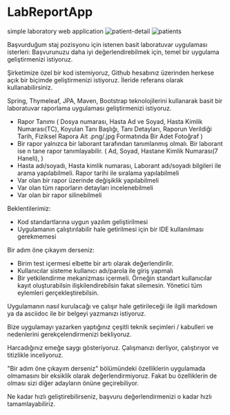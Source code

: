 # LabReportApp
simple laboratory web application
![patient-detail](https://user-images.githubusercontent.com/84589118/174440094-c30c976b-b3fa-4b28-817e-dfe55ba5d33e.png)
![patients](https://user-images.githubusercontent.com/84589118/174440151-d7f6c957-7f8b-41be-ab71-d701d56721ea.png)

Başvurduğum staj pozisyonu için istenen basit laboratuvar uygulaması isterleri:
Başvurunuzu daha iyi değerlendirebilmek için, temel bir uygulama
geliştirmenizi istiyoruz.

Şirketimize özel bir kod istemiyoruz, Github hesabınız üzerinden
herkese açık bir biçimde geliştirmenizi istiyoruz. İleride referans
olarak kullanabilirsiniz.

Spring, Thymeleaf, JPA, Maven, Bootstrap teknolojilerini kullanarak
basit bir laboratuvar raporlama uygulaması geliştirmenizi istiyoruz.

* Rapor Tanımı ( Dosya numarası, Hasta Ad ve Soyad, Hasta Kimlik
Numarası(TC), Koyulan Tanı Başlığı, Tanı Detayları, Raporun Verildiği
Tarih, Fiziksel Rapora Ait .png/.jpg Formatında Bir Adet Fotoğraf )
* Bir rapor yalnızca bir laborant tarafından tanımlanmış olmalı. Bir
laborant ise  n tane rapor tanımlayabilir. ( Ad, Soyad, Hastane Kimlik
Numarası(7 Haneli), )
* Hasta adı/soyadı, Hasta kimlik numarası, Laborant adı/soyadı
bilgileri ile arama yapılabilmeli. Rapor tarihi ile sıralama
yapılabilmeli
* Var olan bir rapor üzerinde değişiklik yapılabilmeli
* Var olan tüm raporların detayları incelenebilmeli
* Var olan bir rapor silinebilmeli

Beklentilerimiz:
* Kod standartlarına uygun yazılım geliştirilmesi
* Uygulamanın çalıştırılabilir hale getirilmesi için bir IDE
kullanılması gerekmemesi

Bir adım öne çıkayım derseniz:
* Birim test içermesi elbette bir artı olarak değerlendirilir.
* Kullanıcılar sisteme kullanıcı adı/parola ile giriş yapmalı
* Bir yetkilendirme mekanizması içermeli. Örneğin standart kullanıcılar
kayıt oluşturabilsin ilişkilendirebilsin fakat silemesin. Yönetici tüm
eylemleri gerçekleştirebilsin.

Uygulamanın nasıl kurulacağı ve çalışır hale getirileceği ile ilgili
markdown ya da asciidoc ile bir belgeyi yazmanızı istiyoruz.

Bize uygulamayı yazarken yaptığınız çeşitli teknik seçimleri / kabulleri
ve nedenlerini gerekçelendirmenizi bekliyoruz.

Harcadığınız emeğe saygı gösteriyoruz. Çalışmanızı derliyor,
çalıştırıyor ve titizlikle inceliyoruz.

"Bir adım öne çıkayım derseniz" bölümündeki özelliklerin uygulamada
olmamasını bir eksiklik olarak değerlendirmiyoruz. Fakat bu özelliklerin
de olması sizi diğer adayların önüne geçirebiliyor.

Ne kadar hızlı geliştirebilirseniz, başvuru değerlendirmenizi o kadar
hızlı tamamlayabiliriz.
